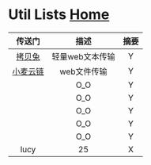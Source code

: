 # Util Lists  [Home](../index.md)

| 传送门 | 描述 | 摘要 |
|:---:|:---:|:---:|
| [拷贝兔](https://cp.anyknew.com/) | 轻量web文本传输 | Y |
| [小麦云链](https://ftpod.cn/#/) | web文件传输 | Y |
| []() | O_O | Y |
| []() | O_O | Y |
| []() | O_O | Y |
| []() | O_O | Y |
| []() | O_O | Y |
| lucy | 25 | X |
